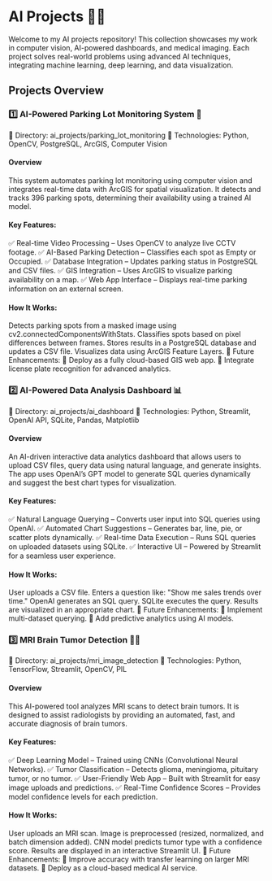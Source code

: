 # AI Projects 🚀🧠

Welcome to my AI projects repository! This collection showcases my work in computer vision, AI-powered dashboards, and medical imaging. Each project solves real-world problems using advanced AI techniques, integrating machine learning, deep learning, and data visualization.

## Projects Overview

### 1️⃣ AI-Powered Parking Lot Monitoring System 🚗
📌 Directory: ai_projects/parking_lot_monitoring
🔗 Technologies: Python, OpenCV, PostgreSQL, ArcGIS, Computer Vision

#### Overview
This system automates parking lot monitoring using computer vision and integrates real-time data with ArcGIS for spatial visualization. It detects and tracks 396 parking spots, determining their availability using a trained AI model.

#### Key Features:
✅ Real-time Video Processing – Uses OpenCV to analyze live CCTV footage.
✅ AI-Based Parking Detection – Classifies each spot as Empty or Occupied.
✅ Database Integration – Updates parking status in PostgreSQL and CSV files.
✅ GIS Integration – Uses ArcGIS to visualize parking availability on a map.
✅ Web App Interface – Displays real-time parking information on an external screen.

#### How It Works:
Detects parking spots from a masked image using cv2.connectedComponentsWithStats.
Classifies spots based on pixel differences between frames.
Stores results in a PostgreSQL database and updates a CSV file.
Visualizes data using ArcGIS Feature Layers.
📌 Future Enhancements:
🔹 Deploy as a fully cloud-based GIS web app.
🔹 Integrate license plate recognition for advanced analytics.

### 2️⃣ AI-Powered Data Analysis Dashboard 📊
📌 Directory: ai_projects/ai_dashboard
🔗 Technologies: Python, Streamlit, OpenAI API, SQLite, Pandas, Matplotlib

#### Overview
An AI-driven interactive data analytics dashboard that allows users to upload CSV files, query data using natural language, and generate insights. The app uses OpenAI’s GPT model to generate SQL queries dynamically and suggest the best chart types for visualization.

#### Key Features:
✅ Natural Language Querying – Converts user input into SQL queries using OpenAI.
✅ Automated Chart Suggestions – Generates bar, line, pie, or scatter plots dynamically.
✅ Real-time Data Execution – Runs SQL queries on uploaded datasets using SQLite.
✅ Interactive UI – Powered by Streamlit for a seamless user experience.

#### How It Works:
User uploads a CSV file.
Enters a question like: "Show me sales trends over time."
OpenAI generates an SQL query.
SQLite executes the query.
Results are visualized in an appropriate chart.
📌 Future Enhancements:
🔹 Implement multi-dataset querying.
🔹 Add predictive analytics using AI models.

### 3️⃣ MRI Brain Tumor Detection 🧠🏥
📌 Directory: ai_projects/mri_image_detection
🔗 Technologies: Python, TensorFlow, Streamlit, OpenCV, PIL

#### Overview
This AI-powered tool analyzes MRI scans to detect brain tumors. It is designed to assist radiologists by providing an automated, fast, and accurate diagnosis of brain tumors.

#### Key Features:
✅ Deep Learning Model – Trained using CNNs (Convolutional Neural Networks).
✅ Tumor Classification – Detects glioma, meningioma, pituitary tumor, or no tumor.
✅ User-Friendly Web App – Built with Streamlit for easy image uploads and predictions.
✅ Real-Time Confidence Scores – Provides model confidence levels for each prediction.

#### How It Works:
User uploads an MRI scan.
Image is preprocessed (resized, normalized, and batch dimension added).
CNN model predicts tumor type with a confidence score.
Results are displayed in an interactive Streamlit UI.
📌 Future Enhancements:
🔹 Improve accuracy with transfer learning on larger MRI datasets.
🔹 Deploy as a cloud-based medical AI service.